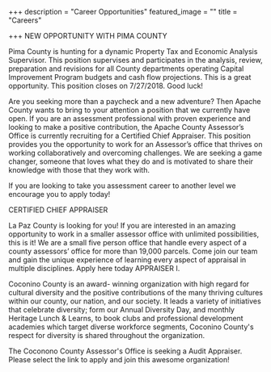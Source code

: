 +++
description = "Career Opportunities"
featured_image = ""
title = "Careers"

+++
NEW OPPORTUNITY WITH PIMA COUNTY

Pima County is hunting for a dynamic Property Tax and Economic Analysis Supervisor. This position supervises and participates in the analysis, review, preparation and revisions for all County departments operating  Capital Improvement Program budgets and cash flow projections. This is a great opportunity. This position closes on 7/27/2018. Good luck!

Are you seeking more than a paycheck and a new adventure? Then Apache County wants to bring to your attention a position that we currently have open. If you are an assessment professional with proven experience and looking to make a positive contribution, the Apache County Assessor’s Office is currently recruiting for a Certified Chief Appraiser. This position provides you the opportunity to work for an Assessor’s office that thrives on working collaboratively and overcoming challenges. We are seeking a game changer, someone that loves what they do and is motivated to share their knowledge with those that they work with.

If you are looking to take you assessment career to another level we encourage you to apply today!

CERTIFIED CHIEF APPRAISER

La Paz County is looking for you!  If you are interested in an amazing opportunity to work in a smaller assessor office with unlimited possibilities, this is it!  We are a small five person office that handle every aspect of a county assessors’ office for more than 19,000 parcels.  Come join our team and gain the unique experience of learning every aspect of appraisal in multiple disciplines. Apply here today APPRAISER I.

Coconino County is an award- winning organization with high regard for cultural diversity and the positive contributions of the many thriving cultures within our county, our nation, and our society. It leads a variety of initiatives that celebrate diversity; form our Annual Diversity Day, and monthly Heritage Lunch & Learns, to book clubs and professional development academies which target diverse workforce segments, Coconino County's respect for diversity is shared throughout the organization.

The Coconono County Assessor's Office is seeking a  Audit Appraiser. Please select the link to apply and join this awesome organization!